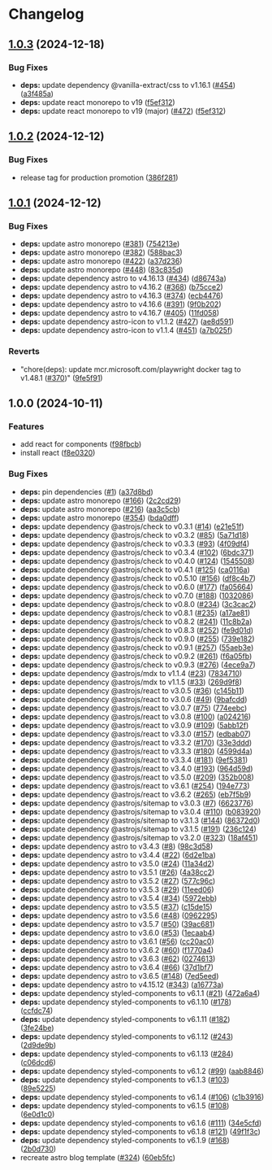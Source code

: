 # Changelog

## [1.0.3](https://github.com/Arskah/homepage/compare/v1.0.2...v1.0.3) (2024-12-18)


### Bug Fixes

* **deps:** update dependency @vanilla-extract/css to v1.16.1 ([#454](https://github.com/Arskah/homepage/issues/454)) ([a3f485a](https://github.com/Arskah/homepage/commit/a3f485a4767fe88e0702a426434209c85f35e2b7))
* **deps:** update react monorepo to v19 ([f5ef312](https://github.com/Arskah/homepage/commit/f5ef31230013297b88ee93c757cfb05870b8b45e))
* **deps:** update react monorepo to v19 (major) ([#472](https://github.com/Arskah/homepage/issues/472)) ([f5ef312](https://github.com/Arskah/homepage/commit/f5ef31230013297b88ee93c757cfb05870b8b45e))

## [1.0.2](https://github.com/Arskah/homepage/compare/v1.0.1...v1.0.2) (2024-12-12)


### Bug Fixes

* release tag for production promotion ([386f281](https://github.com/Arskah/homepage/commit/386f281e8353bb332812bcf2b2aeb400f873708d))

## [1.0.1](https://github.com/Arskah/homepage/compare/v1.0.0...v1.0.1) (2024-12-12)


### Bug Fixes

* **deps:** update astro monorepo ([#381](https://github.com/Arskah/homepage/issues/381)) ([754213e](https://github.com/Arskah/homepage/commit/754213e9bc76cbc7f7408e4306c0da522cbc34e8))
* **deps:** update astro monorepo ([#382](https://github.com/Arskah/homepage/issues/382)) ([588bac3](https://github.com/Arskah/homepage/commit/588bac31329e4758257f8eafe30b6c4a0cf3b3c5))
* **deps:** update astro monorepo ([#422](https://github.com/Arskah/homepage/issues/422)) ([a37d236](https://github.com/Arskah/homepage/commit/a37d236d6ec086a45490134e18505d7241d2d5e7))
* **deps:** update astro monorepo ([#448](https://github.com/Arskah/homepage/issues/448)) ([83c835d](https://github.com/Arskah/homepage/commit/83c835d0b71eea3e4b4199babf7044ea062c5759))
* **deps:** update dependency astro to v4.16.13 ([#434](https://github.com/Arskah/homepage/issues/434)) ([d86743a](https://github.com/Arskah/homepage/commit/d86743a1e1d1402f07eeb3dede7912df63c559e3))
* **deps:** update dependency astro to v4.16.2 ([#368](https://github.com/Arskah/homepage/issues/368)) ([b75cce2](https://github.com/Arskah/homepage/commit/b75cce2f41b46d058724250318e9c1e23c4b6611))
* **deps:** update dependency astro to v4.16.3 ([#374](https://github.com/Arskah/homepage/issues/374)) ([ecb4476](https://github.com/Arskah/homepage/commit/ecb44767d33b83719b39003db316ba915149b8aa))
* **deps:** update dependency astro to v4.16.6 ([#391](https://github.com/Arskah/homepage/issues/391)) ([9f0b202](https://github.com/Arskah/homepage/commit/9f0b202b513392b664d40a44a1b988ba7d2ada03))
* **deps:** update dependency astro to v4.16.7 ([#405](https://github.com/Arskah/homepage/issues/405)) ([11fd058](https://github.com/Arskah/homepage/commit/11fd0580722059ef12d6aebc15e0d77ed36a4db8))
* **deps:** update dependency astro-icon to v1.1.2 ([#427](https://github.com/Arskah/homepage/issues/427)) ([ae8d591](https://github.com/Arskah/homepage/commit/ae8d59152ce4d8cec144a883906bfb440f18eab0))
* **deps:** update dependency astro-icon to v1.1.4 ([#451](https://github.com/Arskah/homepage/issues/451)) ([a7b025f](https://github.com/Arskah/homepage/commit/a7b025f0b1a3d8402cd798a97c2eda18b50ad72b))


### Reverts

* "chore(deps): update mcr.microsoft.com/playwright docker tag to v1.48.1 ([#370](https://github.com/Arskah/homepage/issues/370))" ([9fe5f91](https://github.com/Arskah/homepage/commit/9fe5f919bf0c7bbc00a687f68db082e90f88fe9f))

## 1.0.0 (2024-10-11)


### Features

* add react for components ([f98fbcb](https://github.com/Arskah/homepage/commit/f98fbcb868d8b4ae6151814f53761f6e0a862e6e))
* install react ([f8e0320](https://github.com/Arskah/homepage/commit/f8e03201c875f4630fd09cc3ec5edfc98a7c6cfb))


### Bug Fixes

* **deps:** pin dependencies ([#1](https://github.com/Arskah/homepage/issues/1)) ([a37d8bd](https://github.com/Arskah/homepage/commit/a37d8bdca0bb2563a1d988f4e3f950d887187dcf))
* **deps:** update astro monorepo ([#166](https://github.com/Arskah/homepage/issues/166)) ([2c2cd29](https://github.com/Arskah/homepage/commit/2c2cd29ea7ee7a480c6af106757bd1b257deb6ef))
* **deps:** update astro monorepo ([#216](https://github.com/Arskah/homepage/issues/216)) ([aa3c5cb](https://github.com/Arskah/homepage/commit/aa3c5cb6f09a6969c4e778f5d3f0a41d7407a198))
* **deps:** update astro monorepo ([#354](https://github.com/Arskah/homepage/issues/354)) ([bda0dff](https://github.com/Arskah/homepage/commit/bda0dff3ffbff51e21e8e73d53b3a24c73a7fdbc))
* **deps:** update dependency @astrojs/check to v0.3.1 ([#14](https://github.com/Arskah/homepage/issues/14)) ([e21e51f](https://github.com/Arskah/homepage/commit/e21e51fb4ea7e0a8ad042d5004901ae2ed83d3f5))
* **deps:** update dependency @astrojs/check to v0.3.2 ([#85](https://github.com/Arskah/homepage/issues/85)) ([5a71d18](https://github.com/Arskah/homepage/commit/5a71d18449bb64c717f799f923db71fd89e443a9))
* **deps:** update dependency @astrojs/check to v0.3.3 ([#93](https://github.com/Arskah/homepage/issues/93)) ([4f09df4](https://github.com/Arskah/homepage/commit/4f09df41e87a76f5b26e2a5217c79612d5cb21ae))
* **deps:** update dependency @astrojs/check to v0.3.4 ([#102](https://github.com/Arskah/homepage/issues/102)) ([6bdc371](https://github.com/Arskah/homepage/commit/6bdc37104ede121b799d009dcde6a0e937dfa31b))
* **deps:** update dependency @astrojs/check to v0.4.0 ([#124](https://github.com/Arskah/homepage/issues/124)) ([1545508](https://github.com/Arskah/homepage/commit/15455085b1edb77c4a212c4e0d33bc78a4c6feb6))
* **deps:** update dependency @astrojs/check to v0.4.1 ([#125](https://github.com/Arskah/homepage/issues/125)) ([ca0116a](https://github.com/Arskah/homepage/commit/ca0116ac1d07ee59135e8a6bf515524ad90398f6))
* **deps:** update dependency @astrojs/check to v0.5.10 ([#156](https://github.com/Arskah/homepage/issues/156)) ([df8c4b7](https://github.com/Arskah/homepage/commit/df8c4b77382d4e6b0c7efffe9047748279746457))
* **deps:** update dependency @astrojs/check to v0.6.0 ([#177](https://github.com/Arskah/homepage/issues/177)) ([fa05664](https://github.com/Arskah/homepage/commit/fa056646265e2735b0f1ef8a6f775c745f15ceab))
* **deps:** update dependency @astrojs/check to v0.7.0 ([#188](https://github.com/Arskah/homepage/issues/188)) ([1032086](https://github.com/Arskah/homepage/commit/1032086185fdc14fd301e23d816b8ee4278e22b9))
* **deps:** update dependency @astrojs/check to v0.8.0 ([#234](https://github.com/Arskah/homepage/issues/234)) ([3c3cac2](https://github.com/Arskah/homepage/commit/3c3cac29a4879f8634ef67cf01e06f343d82609f))
* **deps:** update dependency @astrojs/check to v0.8.1 ([#235](https://github.com/Arskah/homepage/issues/235)) ([a17ae81](https://github.com/Arskah/homepage/commit/a17ae81545d622465caa6861c313b33279a0aff6))
* **deps:** update dependency @astrojs/check to v0.8.2 ([#241](https://github.com/Arskah/homepage/issues/241)) ([11c8b2a](https://github.com/Arskah/homepage/commit/11c8b2a5454a0406b374dccb87fabe8a9ab9abda))
* **deps:** update dependency @astrojs/check to v0.8.3 ([#252](https://github.com/Arskah/homepage/issues/252)) ([fe9d01d](https://github.com/Arskah/homepage/commit/fe9d01d4f53545743218a8d5a62c3bcc9f8e5440))
* **deps:** update dependency @astrojs/check to v0.9.0 ([#255](https://github.com/Arskah/homepage/issues/255)) ([739e182](https://github.com/Arskah/homepage/commit/739e182e47ca1733900ace61efec5644b9eabee3))
* **deps:** update dependency @astrojs/check to v0.9.1 ([#257](https://github.com/Arskah/homepage/issues/257)) ([55aeb3e](https://github.com/Arskah/homepage/commit/55aeb3e8007a98e1b93453cdadce5ec1d5389430))
* **deps:** update dependency @astrojs/check to v0.9.2 ([#261](https://github.com/Arskah/homepage/issues/261)) ([f6a05fb](https://github.com/Arskah/homepage/commit/f6a05fb4650a30d79770ea8ebdbbef79f0756122))
* **deps:** update dependency @astrojs/check to v0.9.3 ([#276](https://github.com/Arskah/homepage/issues/276)) ([4ece9a7](https://github.com/Arskah/homepage/commit/4ece9a719b785e4d0c2db960867e3715be69153b))
* **deps:** update dependency @astrojs/mdx to v1.1.4 ([#23](https://github.com/Arskah/homepage/issues/23)) ([7834710](https://github.com/Arskah/homepage/commit/7834710ca20adde0ebc68c6fd88a91a5ecee0dc9))
* **deps:** update dependency @astrojs/mdx to v1.1.5 ([#33](https://github.com/Arskah/homepage/issues/33)) ([269d9f8](https://github.com/Arskah/homepage/commit/269d9f85f6cd5ba644a9d3a97d9216ee2a88b12f))
* **deps:** update dependency @astrojs/react to v3.0.5 ([#36](https://github.com/Arskah/homepage/issues/36)) ([c145b11](https://github.com/Arskah/homepage/commit/c145b11833c65e2af07d7b1a00ee0503c95affb8))
* **deps:** update dependency @astrojs/react to v3.0.6 ([#49](https://github.com/Arskah/homepage/issues/49)) ([9bafcdd](https://github.com/Arskah/homepage/commit/9bafcddfb0386ec1cb6fbd901f8efc355fd3a7b9))
* **deps:** update dependency @astrojs/react to v3.0.7 ([#75](https://github.com/Arskah/homepage/issues/75)) ([774eebc](https://github.com/Arskah/homepage/commit/774eebcdd7f0b7706ce8c673263cdd69479687b3))
* **deps:** update dependency @astrojs/react to v3.0.8 ([#100](https://github.com/Arskah/homepage/issues/100)) ([a024216](https://github.com/Arskah/homepage/commit/a024216cc82c51aec2ca9d9df2ecf0b3a4e9ddee))
* **deps:** update dependency @astrojs/react to v3.0.9 ([#109](https://github.com/Arskah/homepage/issues/109)) ([5abb12f](https://github.com/Arskah/homepage/commit/5abb12f8547ee8e258d78bf0ddf2de3980131bb4))
* **deps:** update dependency @astrojs/react to v3.3.0 ([#157](https://github.com/Arskah/homepage/issues/157)) ([edbab07](https://github.com/Arskah/homepage/commit/edbab07ff4039c1a1247430c72fa1d2070fc9a97))
* **deps:** update dependency @astrojs/react to v3.3.2 ([#170](https://github.com/Arskah/homepage/issues/170)) ([33e3ddd](https://github.com/Arskah/homepage/commit/33e3ddddd70736b4501c1c94a57df978c61222f6))
* **deps:** update dependency @astrojs/react to v3.3.3 ([#180](https://github.com/Arskah/homepage/issues/180)) ([4599d4a](https://github.com/Arskah/homepage/commit/4599d4a2771e21d9fe1c1887744cb5a0dc9b8b85))
* **deps:** update dependency @astrojs/react to v3.3.4 ([#181](https://github.com/Arskah/homepage/issues/181)) ([9ef5381](https://github.com/Arskah/homepage/commit/9ef5381eb9ffdeceb353b9e601af7261dc9b965b))
* **deps:** update dependency @astrojs/react to v3.4.0 ([#193](https://github.com/Arskah/homepage/issues/193)) ([964d59d](https://github.com/Arskah/homepage/commit/964d59d050b35162995a49974c2dcb833439b82d))
* **deps:** update dependency @astrojs/react to v3.5.0 ([#209](https://github.com/Arskah/homepage/issues/209)) ([352b008](https://github.com/Arskah/homepage/commit/352b00871c3b5da41cc85050a264ec325f260e2c))
* **deps:** update dependency @astrojs/react to v3.6.1 ([#254](https://github.com/Arskah/homepage/issues/254)) ([194e773](https://github.com/Arskah/homepage/commit/194e773c78f4177eba515f93d20ab507a39bc224))
* **deps:** update dependency @astrojs/react to v3.6.2 ([#265](https://github.com/Arskah/homepage/issues/265)) ([eb7f5b9](https://github.com/Arskah/homepage/commit/eb7f5b94207a2d57c300cea38ae1b06e1867ef41))
* **deps:** update dependency @astrojs/sitemap to v3.0.3 ([#7](https://github.com/Arskah/homepage/issues/7)) ([6623776](https://github.com/Arskah/homepage/commit/6623776d036bfdd295feb0ec1afb4c2a8e92d611))
* **deps:** update dependency @astrojs/sitemap to v3.0.4 ([#110](https://github.com/Arskah/homepage/issues/110)) ([b083920](https://github.com/Arskah/homepage/commit/b083920990cf906db06bc5d8a48e47ce29b0d464))
* **deps:** update dependency @astrojs/sitemap to v3.1.3 ([#144](https://github.com/Arskah/homepage/issues/144)) ([86372d0](https://github.com/Arskah/homepage/commit/86372d0d44894604eb03d08260d6beff9bf855a2))
* **deps:** update dependency @astrojs/sitemap to v3.1.5 ([#191](https://github.com/Arskah/homepage/issues/191)) ([236c124](https://github.com/Arskah/homepage/commit/236c12423cf861cda81453598a1f9a7157cebb1f))
* **deps:** update dependency @astrojs/sitemap to v3.2.0 ([#323](https://github.com/Arskah/homepage/issues/323)) ([18af451](https://github.com/Arskah/homepage/commit/18af4517687042fc30cc989b1bca6e0a9dcb7075))
* **deps:** update dependency astro to v3.4.3 ([#8](https://github.com/Arskah/homepage/issues/8)) ([98c3d58](https://github.com/Arskah/homepage/commit/98c3d588f6b263521b8499fb7d30f8fd85d3f1c5))
* **deps:** update dependency astro to v3.4.4 ([#22](https://github.com/Arskah/homepage/issues/22)) ([6d2e1ba](https://github.com/Arskah/homepage/commit/6d2e1ba96140f4b722fe2279fc3cdfeb67b164d4))
* **deps:** update dependency astro to v3.5.0 ([#24](https://github.com/Arskah/homepage/issues/24)) ([11a34d2](https://github.com/Arskah/homepage/commit/11a34d248fd996e24423dd5c9d23345a28fc69c8))
* **deps:** update dependency astro to v3.5.1 ([#26](https://github.com/Arskah/homepage/issues/26)) ([4a38cc2](https://github.com/Arskah/homepage/commit/4a38cc2eac47d224499a1a85ab43f126219a5ecb))
* **deps:** update dependency astro to v3.5.2 ([#27](https://github.com/Arskah/homepage/issues/27)) ([577c96c](https://github.com/Arskah/homepage/commit/577c96c6893f8fb2ce8b86c24af3834e86af6815))
* **deps:** update dependency astro to v3.5.3 ([#29](https://github.com/Arskah/homepage/issues/29)) ([11eed06](https://github.com/Arskah/homepage/commit/11eed06d67e23c94593b07d3c396ca5d51d813eb))
* **deps:** update dependency astro to v3.5.4 ([#34](https://github.com/Arskah/homepage/issues/34)) ([5972ebb](https://github.com/Arskah/homepage/commit/5972ebb9c5c10ca166ea8a4c81a422448b8b629c))
* **deps:** update dependency astro to v3.5.5 ([#37](https://github.com/Arskah/homepage/issues/37)) ([c15de15](https://github.com/Arskah/homepage/commit/c15de15d82b41556b1ea1b3894bd04d2a934a8f2))
* **deps:** update dependency astro to v3.5.6 ([#48](https://github.com/Arskah/homepage/issues/48)) ([0962295](https://github.com/Arskah/homepage/commit/0962295e6d115d29414c72987adbdb0e35408e42))
* **deps:** update dependency astro to v3.5.7 ([#50](https://github.com/Arskah/homepage/issues/50)) ([39ac681](https://github.com/Arskah/homepage/commit/39ac681c4805cca102602b7005c0ec70b6ab6124))
* **deps:** update dependency astro to v3.6.0 ([#53](https://github.com/Arskah/homepage/issues/53)) ([1ecaab4](https://github.com/Arskah/homepage/commit/1ecaab47621865d5382538196507ca349482ed9f))
* **deps:** update dependency astro to v3.6.1 ([#56](https://github.com/Arskah/homepage/issues/56)) ([cc20ac0](https://github.com/Arskah/homepage/commit/cc20ac01d3c502e675c6659a111607783cb8ac24))
* **deps:** update dependency astro to v3.6.2 ([#60](https://github.com/Arskah/homepage/issues/60)) ([f1770a4](https://github.com/Arskah/homepage/commit/f1770a476681b74352e273c5deaf5f22f5afce6d))
* **deps:** update dependency astro to v3.6.3 ([#62](https://github.com/Arskah/homepage/issues/62)) ([0274613](https://github.com/Arskah/homepage/commit/02746132261ae6f8d9a5390602d54027169121e0))
* **deps:** update dependency astro to v3.6.4 ([#66](https://github.com/Arskah/homepage/issues/66)) ([37d1bf7](https://github.com/Arskah/homepage/commit/37d1bf701e94ee481873b8cb8490800285afcfae))
* **deps:** update dependency astro to v3.6.5 ([#148](https://github.com/Arskah/homepage/issues/148)) ([7ed5eed](https://github.com/Arskah/homepage/commit/7ed5eedc43ab361e6dafd3ab858f2e1f2c1a9f63))
* **deps:** update dependency astro to v4.15.12 ([#343](https://github.com/Arskah/homepage/issues/343)) ([a16773a](https://github.com/Arskah/homepage/commit/a16773af96f8f47b63ae3e9d39e36123d8ffa2da))
* **deps:** update dependency styled-components to v6.1.1 ([#21](https://github.com/Arskah/homepage/issues/21)) ([472a6a4](https://github.com/Arskah/homepage/commit/472a6a49ce0717439745fd7c877c5627627111c4))
* **deps:** update dependency styled-components to v6.1.10 ([#178](https://github.com/Arskah/homepage/issues/178)) ([ccfdc74](https://github.com/Arskah/homepage/commit/ccfdc74ad7c4aabb591a88a1ba8d00612f4c0aed))
* **deps:** update dependency styled-components to v6.1.11 ([#182](https://github.com/Arskah/homepage/issues/182)) ([3fe24be](https://github.com/Arskah/homepage/commit/3fe24bebbdef776d1b598a169f4f4bfb302022f7))
* **deps:** update dependency styled-components to v6.1.12 ([#243](https://github.com/Arskah/homepage/issues/243)) ([2d9de9b](https://github.com/Arskah/homepage/commit/2d9de9bd741de470aa76814e800597617f6200c3))
* **deps:** update dependency styled-components to v6.1.13 ([#284](https://github.com/Arskah/homepage/issues/284)) ([c06dcd6](https://github.com/Arskah/homepage/commit/c06dcd614df5098f3144f97b6beb7ca7e7b0b8f2))
* **deps:** update dependency styled-components to v6.1.2 ([#99](https://github.com/Arskah/homepage/issues/99)) ([aab8846](https://github.com/Arskah/homepage/commit/aab8846d4585a76198215c0003228e3eb3671d11))
* **deps:** update dependency styled-components to v6.1.3 ([#103](https://github.com/Arskah/homepage/issues/103)) ([89e5225](https://github.com/Arskah/homepage/commit/89e52253263e06310e531b95c103e5729ce55c32))
* **deps:** update dependency styled-components to v6.1.4 ([#106](https://github.com/Arskah/homepage/issues/106)) ([c1b3916](https://github.com/Arskah/homepage/commit/c1b391646c3ddb4bbd67c3f296f26d5ab98677db))
* **deps:** update dependency styled-components to v6.1.5 ([#108](https://github.com/Arskah/homepage/issues/108)) ([6e0d1c0](https://github.com/Arskah/homepage/commit/6e0d1c0322c25cc60c0e9e8eaad1547932a83758))
* **deps:** update dependency styled-components to v6.1.6 ([#111](https://github.com/Arskah/homepage/issues/111)) ([34e5cfd](https://github.com/Arskah/homepage/commit/34e5cfd4bed0d68643b2c064c105a6c6eafa00a8))
* **deps:** update dependency styled-components to v6.1.8 ([#121](https://github.com/Arskah/homepage/issues/121)) ([49f1f3c](https://github.com/Arskah/homepage/commit/49f1f3cb2b74969a88a17e4e8ab99668a59bf41e))
* **deps:** update dependency styled-components to v6.1.9 ([#168](https://github.com/Arskah/homepage/issues/168)) ([2b0d730](https://github.com/Arskah/homepage/commit/2b0d73043fade37bcf34b1e4bd89c2cd34b278cb))
* recreate astro blog template ([#324](https://github.com/Arskah/homepage/issues/324)) ([60eb5fc](https://github.com/Arskah/homepage/commit/60eb5fc58f71ed6fbd7ab658028b9860aff9d989))
